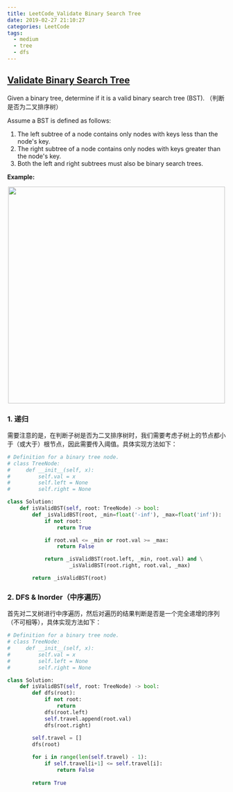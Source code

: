 ```yaml
---
title: LeetCode_Validate Binary Search Tree
date: 2019-02-27 21:10:27
categories: LeetCode
tags: 
  - medium
  - tree
  - dfs
---
```


## [Validate Binary Search Tree](https://leetcode.com/problems/validate-binary-search-tree/)

Given a binary tree, determine if it is a valid binary search tree (BST).
（判断是否为二叉排序树）

Assume a BST is defined as follows:
1. The left subtree of a node contains only nodes with keys less than the node's key.
2. The right subtree of a node contains only nodes with keys greater than the node's key.
3. Both the left and right subtrees must also be binary search trees.

<!--more-->

**Example:** 

<div align=center>
	<img src="/images/leetcode_98.png" width = "500" align=center/>
</div>


### 1. 递归
需要注意的是，在判断子树是否为二叉排序树时，我们需要考虑子树上的节点都小于（或大于）根节点，因此需要传入阈值。具体实现方法如下：

```python
# Definition for a binary tree node.
# class TreeNode:
#     def __init__(self, x):
#         self.val = x
#         self.left = None
#         self.right = None

class Solution:
    def isValidBST(self, root: TreeNode) -> bool:
        def _isValidBST(root, _min=float('-inf'), _max=float('inf')):
            if not root:
                return True

            if root.val <= _min or root.val >= _max:
                return False

            return _isValidBST(root.left, _min, root.val) and \
                    _isValidBST(root.right, root.val, _max)

        return _isValidBST(root)
```

### 2. DFS & Inorder（中序遍历）
首先对二叉树进行中序遍历，然后对遍历的结果判断是否是一个完全递增的序列（不可相等），具体实现方法如下：

```python
# Definition for a binary tree node.
# class TreeNode:
#     def __init__(self, x):
#         self.val = x
#         self.left = None
#         self.right = None

class Solution: 
    def isValidBST(self, root: TreeNode) -> bool:
        def dfs(root):
            if not root:
                return
            dfs(root.left)
            self.travel.append(root.val)
            dfs(root.right)
                
        self.travel = []
        dfs(root)

        for i in range(len(self.travel) - 1):
            if self.travel[i+1] <= self.travel[i]:
                return False
        
        return True
```
